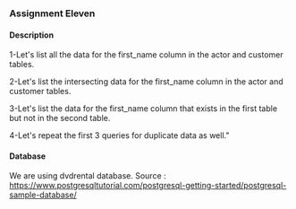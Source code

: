 ### Assignment Eleven
#### Description
1-Let's list all the data for the first_name column in the actor and customer tables.

2-Let's list the intersecting data for the first_name column in the actor and customer tables.

3-Let's list the data for the first_name column that exists in the first table but not in the second table.

4-Let's repeat the first 3 queries for duplicate data as well."

#### Database
We are using dvdrental database.
Source : https://www.postgresqltutorial.com/postgresql-getting-started/postgresql-sample-database/